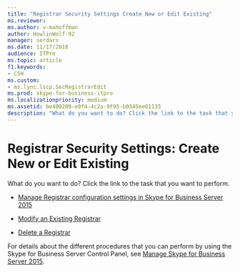 ```yaml
---
title: "Registrar Security Settings Create New or Edit Existing"
ms.reviewer: 
ms.author: v-mahoffman
author: HowlinWolf-92
manager: serdars
ms.date: 11/17/2018
audience: ITPro
ms.topic: article
f1.keywords:
- CSH
ms.custom:
- ms.lync.lscp.SecRegistrarEdit
ms.prod: skype-for-business-itpro
ms.localizationpriority: medium
ms.assetid: be480209-e0f4-4c2a-9f95-b0345ee01135
description: "What do you want to do? Click the link to the task that you want to perform."
---
```


# Registrar Security Settings: Create New or Edit Existing

What do you want to do? Click the link to the task that you want to perform.

- [Manage Registrar configuration settings in Skype for Business Server 2015](../../manage/authentication/registrar-configuration-settings.md)

- [Modify an Existing Registrar](/previous-versions/office/lync-server-2013/lync-server-2013-modify-existing-registrar-configuration-settings)

- [Delete a Registrar](/previous-versions/office/lync-server-2013/lync-server-2013-delete-existing-registrar-configuration-settings)

For details about the different procedures that you can perform by using the Skype for Business Server Control Panel, see [Manage Skype for Business Server 2015](../../manage/manage.md).